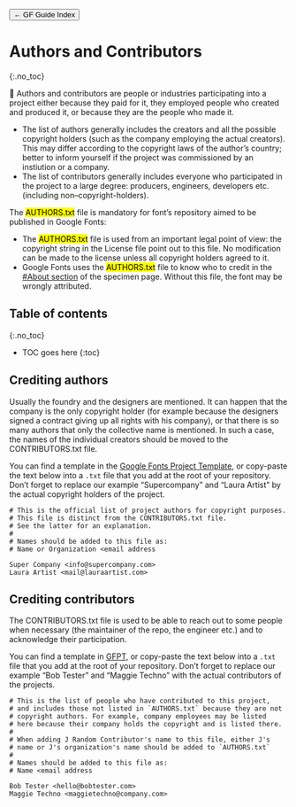 <link href="style.css" rel="stylesheet">

<a href="./index"><button class="button button-i">&larr; GF Guide Index</button></a>

# Authors and Contributors
{:.no_toc}

<div class="callout">

🦤 Authors and contributors are people or industries participating into a project either because they paid for it, they employed people who created and produced it, or because they are the people who made it.

<ul>
    <li> The list of authors generally includes the creators and all the possible copyright holders (such as the company employing the actual creators). This may differ according to the copyright laws of the author’s country; better to inform yourself if the project was commissioned by an instiution or a company.</li>
    <li> The list of contributors generally includes everyone who participated in the project to a large degree: producers, engineers, developers etc. (including non–copyright-holders). </li>
</ul>

The <mark class="grey">AUTHORS.txt</mark> file is mandatory for font’s repository aimed to be published in Google Fonts:

<ul>
    <li> The <mark class="grey">AUTHORS.txt</mark> file is used from an important legal point of view: the copyright string in the License file point out to this file. No modification can be made to the license unless all copyright holders agreed to it.</li>
    <li> Google Fonts uses the <mark class="grey">AUTHORS.txt</mark> file to know who to credit in the <a href="https://fonts.google.com/specimen/Brygada+1918#about">#About section</a> of the specimen page. Without this file, the font may be wrongly attributed.</li>
</ul>

</div>

## Table of contents
{:.no_toc}
* TOC goes here
{:toc}

## Crediting authors

Usually the foundry and the designers are mentioned. It can happen that the company is the only copyright holder (for example because the designers signed a contract giving up all rights with his company), or that there is so many authors that only the collective name is mentioned. In such a case, the names of the individual creators should be moved to the CONTRIBUTORS.txt file.

You can find a template in the [Google Fonts Project Template](https://github.com/googlefonts/googlefonts-project-template), or copy-paste the text below into a `.txt` file that you add at the root of your repository. Don’t forget to replace our example “Supercompany” and “Laura Artist” by the actual copyright holders of the project.

``` code
# This is the official list of project authors for copyright purposes.
# This file is distinct from the CONTRIBUTORS.txt file.
# See the latter for an explanation.
#
# Names should be added to this file as:
# Name or Organization <email address

Super Company <info@supercompany.com>
Laura Artist <mail@lauraartist.com>
```

## Crediting contributors

The CONTRIBUTORS.txt file is used to be able to reach out to some people when necessary (the maintainer of the repo, the engineer etc.) and to acknowledge their participation.

You can find a template in [GFPT](https://github.com/googlefonts/googlefonts-project-template/blob/main/CONTRIBUTORS.txt), or copy-paste the text below into a `.txt` file that you add at the root of your repository. Don’t forget to replace our example “Bob Tester” and “Maggie Techno” with the actual contributors of the projects.

``` code
# This is the list of people who have contributed to this project,
# and includes those not listed in `AUTHORS.txt` because they are not
# copyright authors. For example, company employees may be listed
# here because their company holds the copyright and is listed there.
#
# When adding J Random Contributor's name to this file, either J's
# name or J's organization's name should be added to `AUTHORS.txt`
#
# Names should be added to this file as:
# Name <email address

Bob Tester <hello@bobtester.com>
Maggie Techno <maggietechno@company.com>
```
